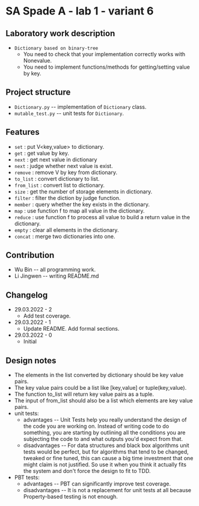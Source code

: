 # SA Spade A - lab 1 - variant 6

## Laboratory work description

- `Dictionary based on binary-tree`
  - You need to check that your implementation correctly works with Nonevalue.
  - You need to implement functions/methods for getting/setting value by key.

## Project structure

- `Dictionary.py` -- implementation of `Dictionary` class.
- `mutable_test.py` -- unit tests for `Dictionary`.

## Features

- `set` : put V<key,value> to dictionary.
- `get` : get value by key.
- `next` : get next value in dictionary
- `next` : judge whether next value is exist.
- `remove` : remove V by key from dictionary.
- `to_list` : convert dictionary to list.
- `from_list` : convert list to dictionary.
- `size` : get the number of storage elements in dictionary.
- `filter` : filter the diction by judge function.
- `member` : query whether the key exists in the dictionary.
- `map` : use function f to map all value in the dictionary.
- `reduce` : use function f to process all value to build a return value in the dictionary.
- `empty` : clear all elements in the dictionary.
- `concat` : merge two dictionaries into one.

## Contribution

- Wu Bin -- all programming work.
- Li Jingwen -- writing README.md

## Changelog

- 29.03.2022 - 2
  - Add test coverage.
- 29.03.2022 - 1
  - Update README. Add formal sections.
- 29.03.2022 - 0
  - Initial

## Design notes

- The elements in the list converted by dictionary should be key value pairs.
- The key value pairs could be a list like [key,value] or tuple(key,value).
- The function to_list will return key value pairs as a tuple.
- The input of from_list should also be a list which elements are key value pairs.
- unit tests:
  - advantages -- Unit Tests help you really understand
  the design of the code you are working on.
  Instead of writing code to do something,
  you are starting by outlining all the conditions
  you are subjecting the code to and
  what outputs you'd expect from that.
  - disadvantages -- For data structures and black box
  algorithms unit tests would be perfect,
   but for algorithms that tend to be changed,
   tweaked or fine tuned,
   this can cause a big time investment that
   one might claim is not justified.
   So use it when you think it actually fits the system and
   don't force the design to fit to TDD.
- PBT tests:
  - advantages -- PBT can significantly
  improve test coverage.
  - disadvantages -- It is not a replacement for
  unit tests at all because Property-based testing is not enough.
